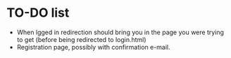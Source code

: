 TO-DO list
========================================================

- When lgged in redirection should bring you in the page you were trying to get (before being redirected to login.html)
- Registration page, possibly with confirmation e-mail.
